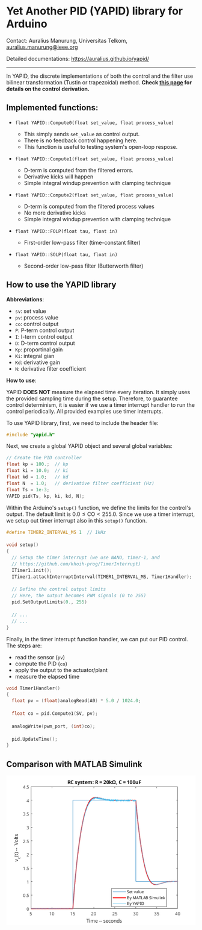 # Yet Another PID (YAPID) library for Arduino   

Contact:
Auralius Manurung, Universitas Telkom, <auralius.manurung@ieee.org>   

Detailed documentations:
https://auralius.github.io/yapid/

---

In YAPID, the discrete implementations of both the control and the filter use bilinear transformation (Tustin or trapezoidal) method. **Check [this page](https://auralius.github.io/control-systems-with-sympy/digital-pid-2.html) for details on the control derivation.**


## Implemented functions: 

* `float YAPID::Compute0(float set_value, float process_value)`
  * This simply sends `set_value` as control output.
  * There is no feedback control happening here.
  * This function is useful to testing system's open-loop respose.
    
* `float YAPID::Compute1(float set_value, float process_value)`
  * D-term is computed from the filtered errors.  
  * Derivative kicks will happen
  * Simple integral windup prevention with clamping technique 
    
* `float YAPID::Compute2(float set_value, float process_value)`
  * D-term is computed from the filtered process values    
  * No more derivative kicks
  * Simple integral windup prevention with clamping technique 
    
* `float YAPID::FOLP(float tau, float in)`
  * First-order low-pass filter (time-constant filter)
 
* `float YAPID::SOLP(float tau, float in)`
  * Second-order low-pass filter (Butterworth filter)

## How to use the YAPID library

__Abbreviations__:

* ```sv```: set value
* ```pv```: process value
* ```co```: control output
* ```P```: P-term control output
* ```I```: I-term control output
* ```D```: D-term control output
* ```Kp```: proportinal gain
* ```Ki```: integral gian
* ```Kd```: derivative gain
* ```N```: derivative filter coefficient


__How to use__:

YAPID **DOES NOT** measure the elapsed time every iteration. It simply uses the provided sampling time during the setup. Therefore, to guarantee control determinism, it is easier if we use a timer interrupt handler to run the control periodically. All provided examples use timer interrupts.   

To use YAPID library, first, we need to include the header file:

```cpp
#include "yapid.h"
```

Next, we create a global YAPID object and several global variables:

```cpp
// Create the PID controller
float kp = 100.;  // kp
float ki = 10.0;  // ki
float kd = 1.0;   // kd
float N  = 1.0;   // derivative filter coefficient (Hz)
float Ts = 1e-3;
YAPID pid(Ts, kp, ki, kd, N);
```

Within the Arduino's ```setup()``` function, we define the limits for the control's output. The default limit is $0.0 \leq \text{CO} < 255.0$. Since we use a timer interrupt, we setup out timer interrupt also in this ```setup()``` function.
```cpp
#define TIMER2_INTERVAL_MS 1  // 1kHz

void setup()
{
  // Setup the timer interrupt (we use NANO, timer-1, and
  // https://github.com/khoih-prog/TimerInterrupt)
  ITimer1.init();
  ITimer1.attachInterruptInterval(TIMER1_INTERVAL_MS, Timer1Handler);

  // Define the control output limits
  // Here, the output becomes PWM signals (0 to 255)
  pid.SetOutputLimits(0., 255)

  // ...
  // ...
}
```

Finally, in the timer interrupt function handler, we can put our PID control. The steps are: 
* read the sensor (```pv```)
* compute the PID (```co```)
* apply the output to the actuator/plant
* measure the elapsed time

```cpp
void Timer1Handler()
{ 
  float pv = (float)analogRead(A0) * 5.0 / 1024.0;

  float co = pid.Compute1(SV, pv);
  
  analogWrite(pwm_port, (int)co);
  
  pid.UpdateTime();
}
```

## Comparison with MATLAB Simulink

![](https://github.com/auralius/yapid/blob/main/compare_matlab.png)

